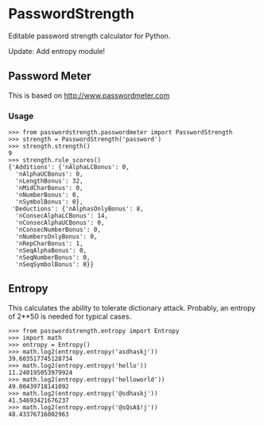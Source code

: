# PasswordStrength
Editable password strength calculator for Python.

Update: Add entropy module!

## Password Meter

This is based on http://www.passwordmeter.com

### Usage

```pycon
>>> from passwordstrength.passwordmeter import PasswordStrength
>>> strength = PasswordStrength('password')
>>> strength.strength()
9
>>> strength.rule_scores()
{'Additions': {'nAlphaLCBonus': 0,
  'nAlphaUCBonus': 0,
  'nLengthBonus': 32,
  'nMidCharBonus': 0,
  'nNumberBonus': 0,
  'nSymbolBonus': 0},
 'Deductions': {'nAlphasOnlyBonus': 8,
  'nConsecAlphaLCBonus': 14,
  'nConsecAlphaUCBonus': 0,
  'nConsecNumberBonus': 0,
  'nNumbersOnlyBonus': 0,
  'nRepCharBonus': 1,
  'nSeqAlphaBonus': 0,
  'nSeqNumberBonus': 0,
  'nSeqSymbolBonus': 0}}
```

## Entropy

This calculates the ability to tolerate dictionary attack. Probably, an entropy of 2**50 is needed for typical cases.

```pycon
>>> from passwordstrength.entropy import Entropy
>>> import math
>>> entropy = Entropy()
>>> math.log2(entropy.entropy('asdhaskj'))
39.603517745128734
>>> math.log2(entropy.entropy('hello'))
11.240195053979924
>>> math.log2(entropy.entropy('helloworld'))
49.00439718141092
>>> math.log2(entropy.entropy('@sdhaskj'))
41.54693421676237
>>> math.log2(entropy.entropy('@sQsA$!j'))
48.43376716002963
```